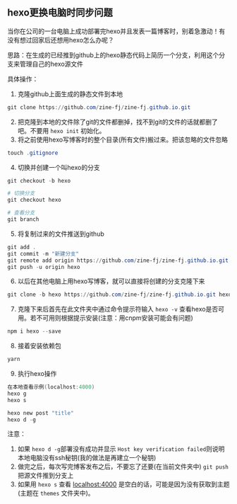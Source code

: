 ## hexo更换电脑时同步问题
当你在公司的一台电脑上成功部署完hexo并且发表一篇博客时，别着急激动！有没有想过回家后还想用hexo怎么办呢？

思路：在生成的已经推到github上的hexo静态代码上简历一个分支，利用这个分支来管理自己的hexo源文件

具体操作：
1. 克隆github上面生成的静态文件到本地
``` powershell
git clone https://github.com/zine-fj/zine-fj.github.io.git
```
2. 把克隆到本地的文件除了git的文件都删掉，找不到git的文件的话就都删了吧。不要用 ``hexo init`` 初始化。
3. 将之前使用hexo写博客时的整个目录(所有文件)搬过来。把该忽略的文件忽略
``` powershell
touch .gitignore
```
4. 切换并创建一个叫hexo的分支
``` powershell
git checkout -b hexo

# 切换分支
git checkout hexo

# 查看分支
git branch
```
5. 将复制过来的文件推送到github
``` powershell
git add .
git commit -m "新建分支"
git remote add origin https://github.com/zine-fj/zine-fj.github.io.git
git push -u origin hexo
```
6. 以后在其他电脑上用hexo写博客，就可以直接将创建的分支克隆下来
``` powershell
git clone -b hexo https://github.com/zine-fj/zine-fj.github.io.git hexo
```
7. 克隆下来后首先在此文件夹中通过命令提示符输入 ``hexo -v`` 查看hexo是否可用。若不可用则根据提示安装(注意：用cnpm安装可能会有问题)
``` powershell
npm i hexo --save
```
8. 接着安装依赖包
``` powershell
yarn
```
9. 执行hexo操作
``` powershell
在本地查看示例(localhost:4000)
hexo g
hexo s

hexo new post "title"
hexo d -g
```


注意：
1. 如果 ``hexo d -g``部署没有成功并显示 ``Host key verification failed``则说明本地电脑没有ssh秘钥(我的做法是再建立一个秘钥)
2. 做完之后，每次写完博客发布之后，不要忘了还要(在当前文件夹中) ``git push`` 把源文件推到分支上
3. 如果用 ``hexo s`` 查看 [localhost:4000](localhost:4000) 是空白的话，可能是因为没有获取到主题(主题在 ``themes`` 文件夹中)。
